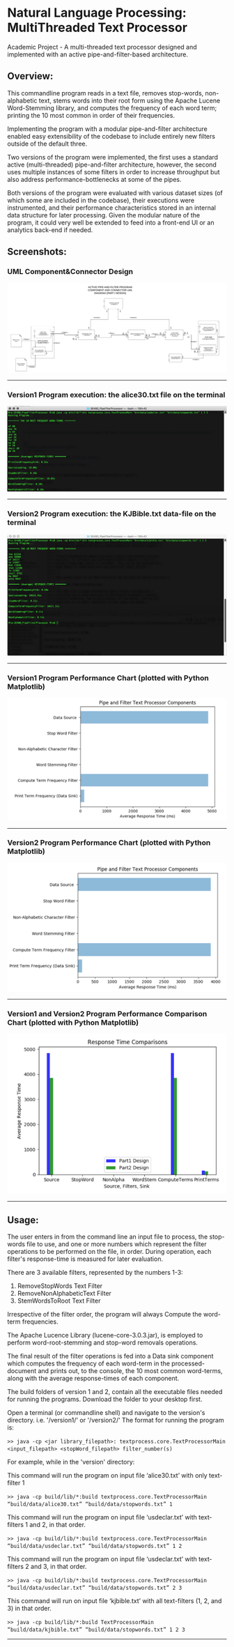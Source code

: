 # Natural Language Processing: MultiThreaded Text Processor
Academic Project - A multi-threaded text processor designed and implemented with an active pipe-and-filter-based architecture.

## Overview:
This commandline program reads in a text file, removes stop-words, non-alphabetic text, stems words into their root form using the Apache Lucene Word-Stemming library, and computes the frequency of each word term; printing the 10 most common in order of their frequencies.

Implementing the program with a modular pipe-and-filter architecture enabled easy extensibility of the codebase to include entirely new filters outside of the default three.

Two versions of the program were implemented, the first uses a standard active (multi-threaded) pipe-and-filter architecture, however, the second uses multiple instances of some filters in order to increase throughput but also address performance-bottlenecks at some of the pipes.

Both versions of the program were evaluated with various dataset sizes (of which some are included in the codebase), their executions were instrumented, and their performance characteristics stored in an internal data structure for later processing. Given the modular nature of the program, it could very well be extended to feed into a front-end UI or an analytics back-end if needed.

## Screenshots:

### UML Component&Connector Design
![alt text](https://github.com/davidolorundare/image-repo/blob/master/threaded-text-processor-images/C%26C_PART%20I%20Design.png "Pipe-and-Filter (version1) program UML Diagram")

---

### Version1 Program execution: the alice30.txt file on the terminal

![alt text](https://github.com/davidolorundare/image-repo/blob/master/threaded-text-processor-images/cli_execution.png "Pipe-and-Filter (version1) program running on the terminal")

---

### Version2 Program execution: the KJBible.txt data-file on the terminal

![alt text](https://github.com/davidolorundare/image-repo/blob/master/threaded-text-processor-images/kjbible_execution.png "Pipe-and-Filter (version1) program running the KJBible.txt data-file on the terminal")

---

### Version1 Program Performance Chart (plotted with Python Matplotlib)
![alt text](https://github.com/davidolorundare/image-repo/blob/master/threaded-text-processor-images/responseTimes.png "Pipe-and-Filter (version1) program performance chart")

---

### Version2 Program Performance Chart (plotted with Python Matplotlib)
![alt text](https://github.com/davidolorundare/image-repo/blob/master/threaded-text-processor-images/parallelizedResponse-time.png "Pipe-and-Filter (version2) program performance chart")

---

### Version1 and Version2 Program Performance Comparison Chart (plotted with Python Matplotlib)
![alt text](https://github.com/davidolorundare/image-repo/blob/master/threaded-text-processor-images/sideBysideComparison.png "Pipe-and-Filter version1 and version2 program performance comparisons")

---


## Usage:

The user enters in from the command line an input file to process,
the stop-words file to use, and one or more numbers which represent 
the filter operations to be performed on the file, in order. 
During operation, each filter's response-time is measured for later 
evaluation.

There are 3 available filters, represented by the numbers 1-3:
1. RemoveStopWords Text Filter
2. RemoveNonAlphabeticText Filter
3. StemWordsToRoot Text Filter

Irrespective of the filter order, the program will always Compute
the word-term frequencies.

The Apache Lucence Library (lucene-core-3.0.3.jar), is employed to perform word-root-stemming 
and stop-word removals operations. 

The final result of the filter operations is fed into a Data sink 
component which computes the frequency of each word-term in the 
processed-document and prints out, to the console, the 10 most common 
word-terms, along with the average response-times of each component.

The build folders of version 1 and 2, contain all the executable files needed for running the programs. Download the folder to your desktop first.

Open a terminal (or commandline shell) and navigate to the version's directory. i.e. '/version1/' or '/version2/'
The format for running the program is:

```>> java -cp <jar library_filepath>: textprocess.core.TextProcessorMain <input_filepath> <stopWord_filepath> filter_number(s)```


For example, while in the 'version' directory:

 This command will run the program on input file ‘alice30.txt’ with only text-filter 1
 
```>> java -cp build/lib/*:build textprocess.core.TextProcessorMain “build/data/alice30.txt” “build/data/stopwords.txt” 1```
 

This command will run the program on input file ‘usdeclar.txt’ with text-filters 1 and 2, in that order.

```>> java -cp build/lib/*:build textprocess.core.TextProcessorMain “build/data/usdeclar.txt” “build/data/stopwords.txt” 1 2```
 
 
This command will run the program on input file ‘usdeclar.txt’ with text-filters 2 and 3, in that order.

```>> java -cp build/lib/*:build textprocess.core.TextProcessorMain “build/data/usdeclar.txt” “build/data/stopwords.txt” 2 3```


This command will run on input file ‘kjbible.txt’ with all text-filters (1, 2, and 3) in that order.

```>> java -cp build/lib/*:build TextProcessorMain “build/data/kjbible.txt” “build/data/stopwords.txt” 1 2 3```

---
